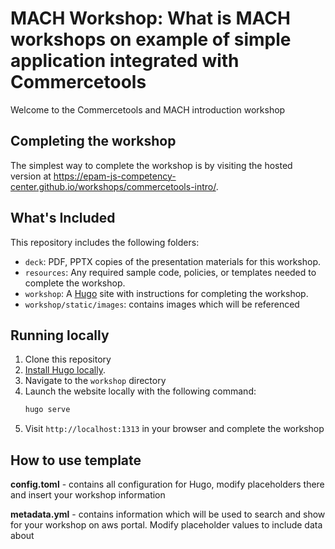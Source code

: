 # MACH Workshop: What is MACH workshops on example of simple application integrated with Commercetools

Welcome to the Commercetools and MACH introduction workshop

## Completing the workshop

The simplest way to complete the workshop is by visiting the hosted version at https://epam-js-competency-center.github.io/workshops/commercetools-intro/.

## What's Included

This repository includes the following folders:

* `deck`: PDF, PPTX copies of the presentation materials for this workshop.
* `resources`: Any required sample code, policies, or templates needed to complete the workshop.
* `workshop`: A [Hugo](https://gohugo.io) site with instructions for completing the workshop.
* `workshop/static/images`: contains images which will be referenced 

## Running locally

1. Clone this repository
2. [Install Hugo locally](https://gohugo.io/overview/quickstart/).
3. Navigate to the `workshop` directory
4. Launch the website locally with the following command:
    ```bash
    hugo serve
    ```
5. Visit `http://localhost:1313` in your browser and complete the workshop

## How to use template

**config.toml** - contains all configuration for Hugo, modify placeholders there and insert your workshop information

**metadata.yml** - contains information which will be used to search and show for your workshop on aws portal. Modify placeholder values to include data about

